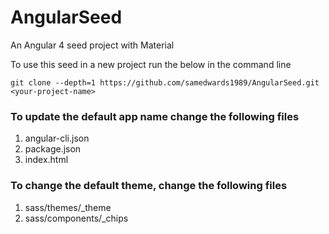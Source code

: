 # AngularSeed

An Angular 4 seed project with Material

To use this seed in a new project run the below in the command line

`git clone --depth=1 https://github.com/samedwards1989/AngularSeed.git <your-project-name>`

### To update the default app name change the following files

1. angular-cli.json
2. package.json
3. index.html

### To change the default theme, change the following files

1. sass/themes/_theme
2. sass/components/_chips
